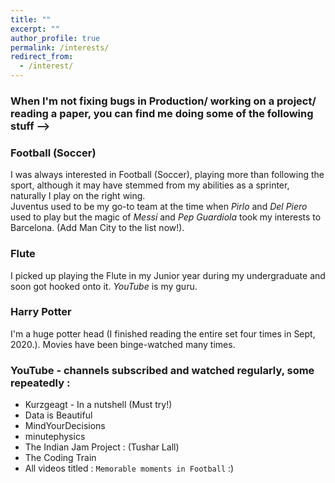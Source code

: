 ```yaml
---
title: ""
excerpt: ""
author_profile: true
permalink: /interests/
redirect_from:
  - /interest/
---
```


### When I'm not fixing bugs in Production/ working on a project/ reading a paper, you can find me doing some of the following stuff -->   

### Football (Soccer)
I was always interested in Football (Soccer), playing more than following the sport, although it may have stemmed from my abilities as a sprinter, naturally I play on the right wing. <br> 
Juventus used to be my go-to team at the time when *Pirlo* and *Del Piero* used to play but the magic of *Messi* and *Pep Guardiola* took my interests to Barcelona. (Add Man City to the list now!).

### Flute
I picked up playing the Flute in my Junior year during my undergraduate and soon got hooked onto it. *YouTube* is my guru.

### Harry Potter
I'm a huge potter head (I finished reading the entire set four times in Sept, 2020.). Movies have been binge-watched many times.

### YouTube - channels subscribed and watched regularly, some repeatedly :
* Kurzgeagt - In a nutshell (Must try!)
* Data is Beautiful
* MindYourDecisions
* minutephysics
* The Indian Jam Project : (Tushar Lall)
* The Coding Train
* All videos titled : `Memorable moments in Football` :)
